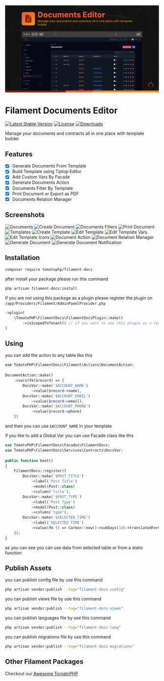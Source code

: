 ![Screenshot](https://raw.githubusercontent.com/tomatophp/filament-docs/master/arts/3x1io-tomato-docs.jpg)

# Filament Documents Editor

[![Latest Stable Version](https://poser.pugx.org/tomatophp/filament-docs/version.svg)](https://packagist.org/packages/tomatophp/filament-docs)
[![License](https://poser.pugx.org/tomatophp/filament-docs/license.svg)](https://packagist.org/packages/tomatophp/filament-docs)
[![Downloads](https://poser.pugx.org/tomatophp/filament-docs/d/total.svg)](https://packagist.org/packages/tomatophp/filament-docs)

Manage your documents and contracts all in one place with template builder

## Features

- [x] Generate Documents From Template
- [x] Build Template using Tiptop Editor
- [x] Add Custom Vars By Facade
- [x] Generate Documents Action
- [x] Documents Filter By Template
- [x] Print Document or Export as PDF
- [x] Documents Relation Manager

## Screenshots

![Documents](https://raw.githubusercontent.com/tomatophp/filament-docs/master/arts/documents.png)
![Create Document](https://raw.githubusercontent.com/tomatophp/filament-docs/master/arts/create-document.png)
![Documents Filters](https://raw.githubusercontent.com/tomatophp/filament-docs/master/arts/documents-filters.png)
![Print Document](https://raw.githubusercontent.com/tomatophp/filament-docs/master/arts/print-document.png)
![Templates](https://raw.githubusercontent.com/tomatophp/filament-docs/master/arts/templates.png)
![Create Template](https://raw.githubusercontent.com/tomatophp/filament-docs/master/arts/create-template.png)
![Edit Template](https://raw.githubusercontent.com/tomatophp/filament-docs/master/arts/edit-template.png)
![Edit Template Vars](https://raw.githubusercontent.com/tomatophp/filament-docs/master/arts/edit-template-vars.png)
![Edit Template Icons](https://raw.githubusercontent.com/tomatophp/filament-docs/master/arts/edit-template-icon.png)
![Document Action](https://raw.githubusercontent.com/tomatophp/filament-docs/master/arts/document-action.png)
![Document Relation Manager](https://raw.githubusercontent.com/tomatophp/filament-docs/master/arts/document-relation.png)
![Generate Document](https://raw.githubusercontent.com/tomatophp/filament-docs/master/arts/generate-document.png)
![Generate Document Notification](https://raw.githubusercontent.com/tomatophp/filament-docs/master/arts/generate-notification.png)

## Installation

```bash
composer require tomatophp/filament-docs
```
after install your package please run this command

```bash
php artisan filament-docs:install
```

if you are not using this package as a plugin please register the plugin on `/app/Providers/Filament/AdminPanelProvider.php`

```php
->plugin(
    \TomatoPHP\FilamentDocs\FilamentDocsPlugin::make()
        ->isScopedToTenant() // if you want to use this plugin as a tenant
)
```

## Using

you can add the action to any table like this

```php
use TomatoPHP\FilamentDocs\Filament\Actions\DocumentAction;

DocumentAction::make()
    ->vars(fn($record) => [
        DocsVar::make('$ACCOUNT_NAME')
            ->value($record->name),
        DocsVar::make('$ACCOUNT_EMAIL')
            ->value($record->email),
        DocsVar::make('$ACCOUNT_PHONE')
            ->value($record->phone)
    ])
```

and then you can use `$ACCOUNT_NAME` in your template

if you like to add a Global Var you can use Facade class like this

```php
use TomatoPHP\FilamentDocs\Facades\FilamentDocs;
use TomatoPHP\FilamentDocs\Services\Contracts\DocsVar;

public function boot()
{
    FilamentDocs::register([
        DocsVar::make('$POST_TITLE')
            ->label('Post Title')
            ->model(Post::class)
            ->column('title'),
        DocsVar::make('$POST_TYPE')
            ->label('Post Type')
            ->model(Post::class)
            ->column('type'),
        DocsVar::make('$SELECTED_TIME')
            ->label('SELECTED TIME')
            ->value(fn () => Carbon::now()->subDays(10)->translatedFormat('D-M-Y')),
    ]);
}
```

as you can see you can use data from selected table or from a static function

## Publish Assets

you can publish config file by use this command

```bash
php artisan vendor:publish --tag="filament-docs-config"
```

you can publish views file by use this command

```bash
php artisan vendor:publish --tag="filament-docs-views"
```

you can publish languages file by use this command

```bash
php artisan vendor:publish --tag="filament-docs-lang"
```

you can publish migrations file by use this command

```bash
php artisan vendor:publish --tag="filament-docs-migrations"
```

## Other Filament Packages

Checkout our [Awesome TomatoPHP](https://github.com/tomatophp/awesome)
